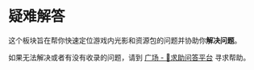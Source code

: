 # 疑难解答

这个板块旨在帮你快速定位游戏内光影和资源包的问题并协助你**解决问题**。

如果无法解决或者有没有收录的问题，请到 [广场 - 🌹求助问答平台](https://pd.qq.com/s/ly2623ty) 寻求帮助。

<seealso>
    <category ref="related">
        <a href="Correction.md" summary="这个板块总结了一些玩家中有歧义的图形学观点。"/>
        <a href="QAs.md" summary="这个板块总结了社区中经常有人提起的概念性问题。"/>
    </category>
</seealso>

